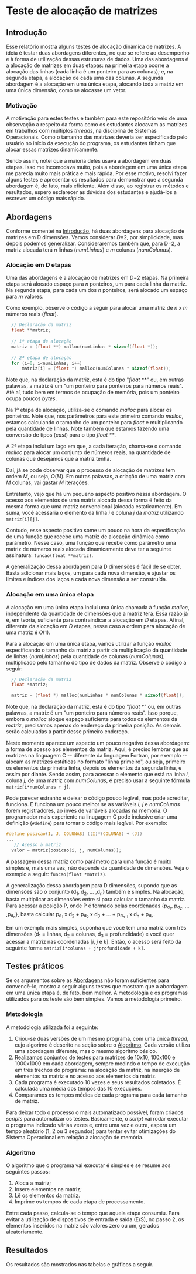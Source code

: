 # Teste de alocação de matrizes 
## Introdução
Esse relatório mostra alguns testes de alocação dinâmica de matrizes. A ideia é testar duas abordagens diferentes, no que se refere ao desempenho e à forma de utilização dessas estruturas de dados. Uma das abordagens é a alocação de matrizes em duas etapas: na primeira etapa ocorre a alocação das linhas (cada linha é um ponteiro para as colunas); e, na segunda etapa, a alocação de cada uma das colunas. A segunda abordagem é a alocação em uma única etapa, alocando toda a matriz em uma única dimensão, como se alocasse um vetor.

### Motivação
A motivação para estes testes e também para este repositório veio de uma observação a respeito da forma como os estudantes alocavam as matrizes em trabalhos com múltiplos _threads_, na disciplina de Sistemas Operacionais. Como o tamanho das matrizes deveria ser especificado pelo usuário no início da execução do programa, os estudantes tinham que alocar essas matrizes dinamicamente.

Sendo assim, notei que a maioria deles usava a abordagem em duas etapas. Isso me incomodava muito, pois a abordagem em uma única etapa me parecia muito mais prática e mais rápida. Por esse motivo, resolvi fazer alguns testes e apresentar os resultados para demonstrar que a segunda abordagem é, de fato, mais eficiente. Além disso, ao registrar os métodos e resultados, espero esclarecer as dúvidas dos estudantes e ajudá-los a escrever um código mais rápido.

## Abordagens
Conforme comentei na [Introdução](#introdução), há duas abordagens para alocação de matrizes em D dimensões. Vamos considerar _D_=2, por simplicidade, mas depois podemos generalizar. Consideraremos também que, para D=2, a matriz alocada terá _n_ linhas (_numLinhas_) e _m_ colunas (_numColunas_).

### Alocação em _D_ etapas
Uma das abordagens é a alocação de matrizes em _D_=2 etapas. Na primeira etapa será alocado espaço para _n_ ponteiros, um para cada linha da matriz. Na segunda etapa, para cada um dos _n_ ponteiros, será alocado um espaço para _m_ valores. 

Como exemplo, observe o código a seguir para alocar uma matriz de _n_ x _m_ números reais (_float_).
```c
  // Declaração da matriz
  float **matriz;
  
  // 1ª etapa de alocação 
  matriz = (float **) malloc(numLinhas * sizeof(float *));
  
  // 2ª etapa de alocação
  for (i=0; i<numLinhas; i++)
      matriz[i] = (float *) malloc(numColunas * sizeof(float));
```

Note que, na declaração da matriz, esta é do tipo "_float **_" ou, em outras palavras, a matriz é um "um ponteiro para ponteiros para números reais". Até aí, tudo bem em termos de ocupação de memória, pois um ponteiro ocupa poucos _bytes_.

Na 1ª etapa de alocação, utiliza-se o comando _malloc_ para alocar os ponteiros. Note que, nos parâmetros para este primeiro comando _malloc_, estamos calculando o tamanho de um ponteiro para _float_ e multiplicando pela quantidade de linhas. Note também que estamos fazendo uma conversão de tipos (_cast_) para o tipo _float **_.

A 2ª etapa inclui um laço em que, a cada iteração, chama-se o comando _malloc_ para alocar um conjunto de números reais, na quantidade de colunas que desejamos que a matriz tenha.

Daí, já se pode observar que o processo de alocação de matrizes tem ordem _M_, ou seja, _O_(_M_). Em outras palavras, a criação de uma matriz com _M_ colunas, vai gastar _M_ iterações.

Entretanto, vejo que há um pequeno aspecto positivo nessa abordagem. O acesso aos elementos de uma matriz alocada dessa forma é feito da mesma forma que uma matriz convencional (alocada estaticamente). Em suma, você acessaria o elemento da linha _i_ e coluna _j_ da _matriz_ utilizando `matriz[i][j]`.

Contudo, esse aspecto positivo some um pouco na hora da especificação de uma função que recebe uma matriz de alocação dinâmica como parâmetro. Nesse caso, uma função que recebe como parâmetro uma matriz de números reais alocada dinamicamente deve ter a seguinte assinatura: `funcao(float **matriz)`.

A generalização dessa abordagem para D dimensões é fácil de se obter. Basta adicionar mais laços, um para cada nova dimensão, e ajustar os limites e índices dos laços a cada nova dimensão a ser construída.

### Alocação em uma única etapa
A alocação em uma única etapa inclui uma única chamada à função _malloc_, independente da quantidade de dimensões que a matriz terá. Essa razão já é, em teoria, suficiente para contraindicar a alocação em _D_ etapas. Afinal, diferente da alocação em _D_ etapas, nesse caso a ordem para alocação de uma matriz é _O_(1).

Para a alocação em uma única etapa, vamos utilizar a função _malloc_ especificando o tamanho da matriz a partir da multiplicação da quantidade de linhas (_numLinhas_) pela quantidade de colunas (_numColunas_), multiplicado pelo tamanho do tipo de dados da matriz. Observe o código a seguir:

```c
  // Declaração da matriz
  float *matriz;

  matriz = (float *) malloc(numLinhas * numColunas * sizeof(float));
```

Note que, na declaração da matriz, esta é do tipo "_float *_" ou, em outras palavras, a matriz é um "um ponteiro para números reais". Isso porque, embora o _malloc_ aloque espaço suficiente para todos os elementos da _matriz_, precisamos apenas do endereço da primeira posição. As demais serão calculadas a partir desse primeiro endereço.

Neste momento aparece um aspecto um pouco negativo dessa abordagem: a forma de acesso aos elementos da matriz. Aqui, é preciso lembrar que as matrizes na linguagem C -- diferente da linguagem Fortran, por exemplo -- alocam as matrizes estáticas no formato "linha primeiro", ou seja, primeiro os elementos da primeira linha, depois os elementos da segunda linha, e assim por diante. Sendo assim, para acessar o elemento que está na linha _i_, coluna _j_, de uma matriz com _numColunas_, é preciso usar a seguinte fórmula `matriz[i*numColunas + j]`.

Pode parecer estranho e deixar o código pouco legível, mas pode acreditar, funciona. E funciona um pouco melhor se as variáveis _i_, _j_ e _numColunas_ forem registradores, ao invés de variáveis alocadas na memória. O programador mais experiente na linugagem C pode inclusive criar uma definição (`#define`) para tornar o código mais legível. Por exemplo:

```c
#define posicao(I, J, COLUNAS) ((I)*(COLUNAS) + (J))
...
   // Acesso à matriz
  valor = matriz[posicao(i, j, numColunas)];
```

A passagem dessa matriz como parâmetro para uma função é muito simples e, mais uma vez, não depende da quantidade de dimensões. Veja o exemplo a seguir: `funcao(float *matriz)`. 

A generalização dessa abordagem para D dimensões, supondo que as dimensões são o conjunto {d<sub>1</sub>, d<sub>2</sub>, ... ,d<sub>n</sub>} também é simples. Na alocação, basta multiplicar as dimensões entre si para calcular o tamanho da matriz. Para acessar a posição P, onde P é formado pelas coordenadas {p<sub>d<sub>1</sub></sub>, p<sub>d<sub>2</sub></sub>, ... ,p<sub>d<sub>n</sub></sub>}, basta calcular p<sub>d<sub>1</sub></sub> x d<sub>2</sub> + p<sub>d<sub>2</sub></sub> x d<sub>3</sub> + ... + p<sub>d<sub>n-1</sub></sub> x d<sub>n</sub> + p<sub>d<sub>n</sub></sub>.

Em um exemplo mais simples, suponha que você tem uma matriz com três dimensões (d<sub>1</sub> = linhas, d<sub>2</sub> = colunas, d<sub>3</sub>  = profundidade) e você quer acessar a matriz nas coordenadas [_i_, _j_ e _k_]. Então, o acesso será feito da seguinte forma ``matriz[i*colunas + j*profundidade + k]``.

## Testes práticos
Se os argumentos sobre as [Abordagens](#abordagens) não foram suficientes para convencê-lo, mostro a seguir alguns testes que mostram que a abordagem em uma única etapa é, de fato, bem melhor. A metodologia e os programas utilizados para os teste são bem simples. Vamos à metodologia primeiro.

### Metodologia
A metodologia utilizada foi a seguinte:
1. Criou-se duas versões de um mesmo programa, com uma única _thread_, cujo algorimo é descrito na seção sobre o [Algoritmo](#algoritmo). Cada versão utiliza uma abordagem diferente, mas o mesmo algoritmo básico.
2. Realizamos conjuntos de testes para matrizes de 10x10, 100x100 e 1000x1000 em cada abordagem, sempre medindo o tempo de execução em três trechos do programa: na alocação da matriz, na inserção de elementos na matriz e no acesso aos elementos da matriz. 
3. Cada programa é executado 10 vezes e seus resultados coletados. É calculada uma média dos tempos das 10 execuções.
4. Comparamos os tempos médios de cada programa para cada tamanho de matriz.

Para deixar todo o processo o mais automatizado possível, foram criados _scripts_ para automatizar os testes. Basicamente, o _script_ vai rodar executar o programa indicado várias vezes e, entre uma vez e outra, espera um tempo aleatório (1, 2 ou 3 segundos) para tentar evitar otimizações do Sistema Operacional em relação à alocação de memória.

### Algoritmo
O algoritmo que o programa vai executar é simples e se resume aos seguintes passos:
1. Aloca a matriz;
2. Insere elementos na matriz;
3. Lê os elementos da matriz.
4. Imprime os tempos de cada etapa de processamento.

Entre cada passo, calcula-se o tempo que aquela etapa consumiu. Para evitar a utilização de dispositivos de entrada e saída (E/S), no passo 2, os elementos inseridos na matriz são valores zero ou um, gerados aleatoriamente.

## Resultados
Os resultados são mostrados nas tabelas e gráficos a seguir.
